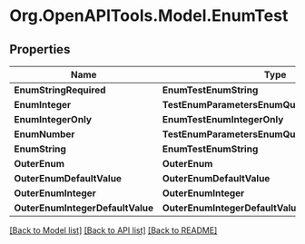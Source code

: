 # Org.OpenAPITools.Model.EnumTest

## Properties

Name | Type | Description | Notes
------------ | ------------- | ------------- | -------------
**EnumStringRequired** | **EnumTestEnumString** |  | 
**EnumInteger** | **TestEnumParametersEnumQueryIntegerParameter** |  | [optional] 
**EnumIntegerOnly** | **EnumTestEnumIntegerOnly** |  | [optional] 
**EnumNumber** | **TestEnumParametersEnumQueryDoubleParameter** |  | [optional] 
**EnumString** | **EnumTestEnumString** |  | [optional] 
**OuterEnum** | **OuterEnum** |  | [optional] 
**OuterEnumDefaultValue** | **OuterEnumDefaultValue** |  | [optional] 
**OuterEnumInteger** | **OuterEnumInteger** |  | [optional] 
**OuterEnumIntegerDefaultValue** | **OuterEnumIntegerDefaultValue** |  | [optional] 

[[Back to Model list]](../../README.md#documentation-for-models) [[Back to API list]](../../README.md#documentation-for-api-endpoints) [[Back to README]](../../README.md)

